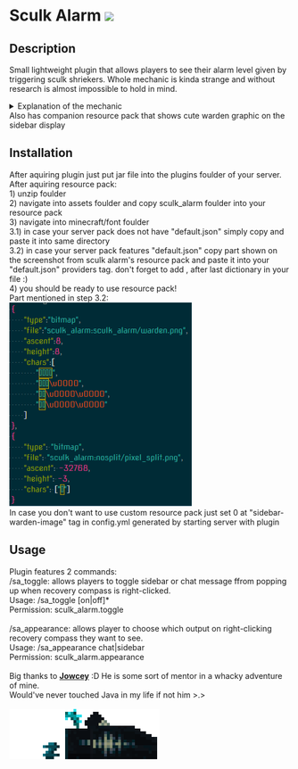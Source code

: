 <h1> Sculk Alarm <img src="http://badge.henrya.org/spigotbukkit/downloads?spigot=105822&color=0a4650"></h1>
<h2> Description </h2>

Small lightweight plugin that allows players to see their alarm level given by triggering sculk shriekers.
Whole mechanic is kinda strange and without research is almost impossible to hold in mind.
<details> 
  <summary>Explanation of the mechanic</summary>
On player there is a tag that has both level and time for current "warning level"
After trigger of a shrieker timer resets t0 10 minutes. After this timer runs out level of alarm decreases by 1 and new timer for 600 seconds is set up.
Timer and Level DO NOT reset upon playe deatha and not coordinated to player almost at
all(small difference in adio queue is too subtle for player to notice without listening carefully)
</details>
Also has companion resource pack that shows cute warden graphic on the sidebar display
<h2> Installation </h2>
After aquiring plugin just put jar file into the plugins foulder of your server.
After aquiring resource pack:
<br>1) unzip foulder
<br>2) navigate into assets foulder and copy sculk_alarm foulder into your resource pack
<br>3) navigate into minecraft/font foulder
<br>3.1) in case your server pack does not have "default.json" simply copy and paste it into same directory
<br>3.2) in case your server pack features "default.json" copy part shown on the screenshot from sculk alarm's resource pack and paste it into your "default.json" providers tag. don't forget to add , after last dictionary in your file :)
<br>4) you should be ready to use resource pack!
<br>Part mentioned in step 3.2:<br>
 <img src="image_2022-10-17_222806695.png">
<br>In case you don't want to use custom resource pack just set 0 at "sidebar-warden-image" tag in config.yml generated by starting server with plugin
<h2> Usage </h2>
Plugin features 2 commands:<br>
/sa_toggle: allows players to toggle sidebar or chat message ffrom popping up when recovery compass is right-clicked.<br>
    Usage: /sa_toggle [on|off]*<br>
    Permission: sculk_alarm.toggle<br><br>
/sa_appearance: allows player to choose which output on right-clicking recovery compass they want to see.<br>
    Usage: /sa_appearance chat|sidebar<br>
    Permission: sculk_alarm.appearance<br>
<br>
Big thanks to <a href="https://www.spigotmc.org/members/jowcey.87423/"><b>Jowcey</b></a> :D He is some sort of mentor in a whacky adventure of mine.<br>
Would've never touched Java in my life if not him >.>
<br><br><img src="warden.gif">

 
